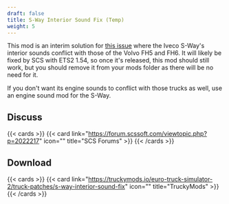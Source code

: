 ```yaml
---
draft: false
title: S-Way Interior Sound Fix (Temp)
weight: 5
---
```


This mod is an interim solution for [this issue](https://forum.scssoft.com/viewtopic.php?p=2002167) where the Iveco S-Way's interior sounds conflict with those of the Volvo FH5 and FH6. It will likely be fixed by SCS with ETS2 1.54, so once it's released, this mod should still work, but you should remove it from your mods folder as there will be no need for it.

If you don't want its engine sounds to conflict with those trucks as well, use an engine sound mod for the S-Way.

## Discuss

{{< cards >}}
 {{< card link="https://forum.scssoft.com/viewtopic.php?p=2022217" icon="" title="SCS Forums" >}}
{{< /cards >}}

## Download

{{< cards >}}
 {{< card link="https://truckymods.io/euro-truck-simulator-2/truck-patches/s-way-interior-sound-fix" icon="" title="TruckyMods" >}}
{{< /cards >}}